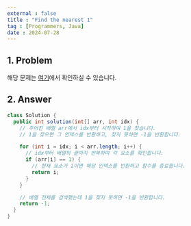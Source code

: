 ```yaml
---
external : false
title : "Find the nearest 1"
tag : [Programmers, Java]
date : 2024-07-28
---
```


## 1. Problem

해당 문제는 [여기](https://school.programmers.co.kr/learn/courses/30/lessons/181898)에서 확인하실 수 있습니다.

## 2. Answer

```java
class Solution {
  public int solution(int[] arr, int idx) {
    // 주어진 배열 arr에서 idx부터 시작하여 1을 찾습니다.
    // 1을 찾으면 그 인덱스를 반환하고, 찾지 못하면 -1을 반환합니다.

    for (int i = idx; i < arr.length; i++) {
      // idx부터 배열의 끝까지 반복하며 각 요소를 확인합니다.
      if (arr[i] == 1) {
        // 현재 요소가 1이면 해당 인덱스를 반환하고 함수를 종료합니다.
        return i;
      }
    }

    // 배열 전체를 검색했는데 1을 찾지 못하면 -1을 반환합니다.
    return -1;
  }
}
```
